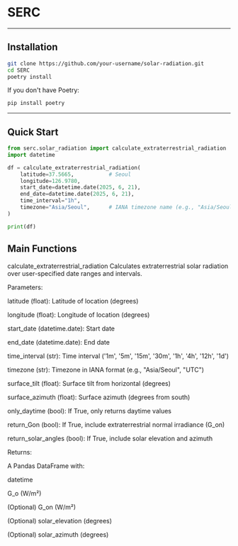 # SERC

---

## Installation

```bash
git clone https://github.com/your-username/solar-radiation.git
cd SERC
poetry install
```

If you don't have Poetry:

```bash
pip install poetry
```

---

## Quick Start

```python
from serc.solar_radiation import calculate_extraterrestrial_radiation
import datetime

df = calculate_extraterrestrial_radiation(
    latitude=37.5665,           # Seoul
    longitude=126.9780,
    start_date=datetime.date(2025, 6, 21),
    end_date=datetime.date(2025, 6, 21),
    time_interval="1h",
    timezone="Asia/Seoul",      # IANA timezone name (e.g., "Asia/Seoul", "UTC", "America/New_York")
)

print(df)

```

## Main Functions

calculate_extraterrestrial_radiation
Calculates extraterrestrial solar radiation over user-specified date ranges and intervals.

Parameters:

latitude (float): Latitude of location (degrees)

longitude (float): Longitude of location (degrees)

start_date (datetime.date): Start date

end_date (datetime.date): End date

time_interval (str): Time interval ('1m', '5m', '15m', '30m', '1h', '4h', '12h', '1d')

timezone (str): Timezone in IANA format (e.g., "Asia/Seoul", "UTC")

surface_tilt (float): Surface tilt from horizontal (degrees)

surface_azimuth (float): Surface azimuth (degrees from south)

only_daytime (bool): If True, only returns daytime values

return_Gon (bool): If True, include extraterrestrial normal irradiance (G_on)

return_solar_angles (bool): If True, include solar elevation and azimuth

Returns:

A Pandas DataFrame with:

datetime

G_o (W/m²)

(Optional) G_on (W/m²)

(Optional) solar_elevation (degrees)

(Optional) solar_azimuth (degrees)

